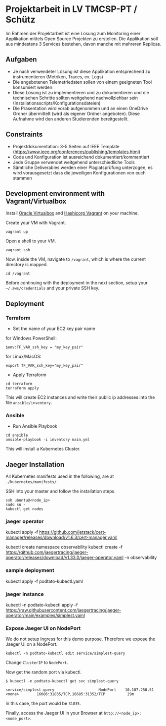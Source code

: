 # Projektarbeit in LV TMCSP-PT / Schütz

Im Rahmen der Projektarbeit ist eine Lösung zum Monitoring einer Applikation mittels Open Source Projekten zu erstellen. Die Applikation soll aus mindestens 3 Services bestehen, davon manche mit mehreren Replicas.

## Aufgaben

- Je nach verwendeter Lösung ist diese Applikation entsprechend zu instrumentieren (Metriken, Traces, ev. Logs)
- Die angebotenen Telemetriedaten sollen von einem geeigneten Tool konsumiert werden
- Diese Lösung ist zu implementieren und zu dokumentieren und die technischen Schritte sollten weitgehend nachvollziehbar sein (Installationsscripts/Konfigurationsdateien)
- Die Präsentation wird vorab aufgenommen und an einen OneDrive Ordner übermittelt (wird als eigener Ordner angeboten). Diese Aufnahme wird den anderen Studierenden bereitgestellt.

## Constraints

- Projektdokumentation: 3-5 Seiten auf IEEE Template (https://www.ieee.org/conferences/publishing/templates.html)
- Code und Konfiguration ist ausreichend dokumentiert/kommentiert
- Jede Gruppe verwendet weitgehend unterschiedliche Tools
- Sämtliche Deliverables werden einer Plagiatsprüfung unterzogen, es wird vorausgesetzt dass die jeweiligen Konfigurationen von euch stammen

## Development environment with Vagrant/Virtualbox

Install [Oracle Virtualbox](https://www.virtualbox.org/wiki/Downloads) and
[Hashicorp Vagrant](https://www.vagrantup.com/downloads) on your machine.

Create your VM with Vagrant.

    vagrant up

Open a shell to your VM.

    vagrant ssh

Now, inside the VM, navigate to `/vagrant`, which is 
where the current directory is mapped.

    cd /vagrant

Before continuing with the deployment in the next section, 
setup your `~/.aws/credentials`
and your private SSH key.

## Deployment

### Terraform

- Set the name of your EC2 key pair name

for Windows PowerShell:

    $env:TF_VAR_ssh_key = "my_key_pair"

for Linux/MacOS:

    export TF_VAR_ssh_key="my_key_pair"

- Apply Terraform

```
cd terraform
terraform apply
```

This will create EC2 instances and write their public ip addresses into the file `ansible/inventory`.

### Ansible

- Run Ansible Playbook

```
cd ansible
ansible-playbook -i inventory main.yml
```

This will install a Kubernetes Cluster.

## Jaeger Installation

All Kubernetes manifests used in the following,
are at `./kubernetes/manifests/`.

SSH into your master and follow the installation steps.

    ssh ubuntu@<node_ip>
    sudo su -
    kubectl get nodes

### jaeger operator

kubectl apply -f https://github.com/jetstack/cert-manager/releases/download/v1.6.3/cert-manager.yaml

kubectl create namespace observability
kubectl create -f https://github.com/jaegertracing/jaeger-operator/releases/download/v1.33.0/jaeger-operator.yaml -n observability

### sample deployment

kubectl apply -f podtato-kubectl.yaml

### jaeger instance

kubectl -n podtato-kubectl apply -f https://raw.githubusercontent.com/jaegertracing/jaeger-operator/main/examples/simplest.yaml

### Expose Jaeger UI on NodePort

We do not setup Ingress for this demo purpose.
Therefore we expose the Jaeger UI on a NodePort.

    kubectl -n podtato-kubectl edit service/simplest-query

Change `ClusterIP` to `NodePort`.

Now get the random port via kubectl.

```
$ kubectl -n podtato-kubectl get svc simplest-query

service/simplest-query                    NodePort    10.107.250.51   <none>        16686:31835/TCP,16685:31352/TCP          29m
```

In this case, the port would be `31835`.

Finally, access the Jaeger UI in your Browser at `http://<node_ip>:<node_port>`.


